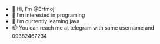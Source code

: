 - 👋 Hi, I’m @Erfmoj
- 👀 I’m interested in programing
- 🌱 I’m currently learning java
- 📫 You can reach me at telegram with same username and 09382467234
